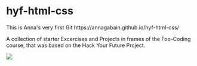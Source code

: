 # hyf-html-css
<html>
  <p> This is Anna's very first Git  https://annagabain.github.io/hyf-html-css/ </p>
  <p> A collection of starter Excercises and Projects in frames of the Foo-Coding course, that was based on the Hack Your Future Project. </p>
  
  <a href="https://annagabain.github.io/hyf-html-css/">
  <img src="https://raw.githubusercontent.com/annagabain/hyf-html-css/master/hyf.png">
  </a>
</html>
